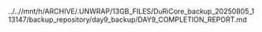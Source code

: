 ../..//mnt/h/ARCHIVE/.UNWRAP/13GB_FILES/DuRiCore_backup_20250805_113147/backup_repository/day9_backup/DAY9_COMPLETION_REPORT.md